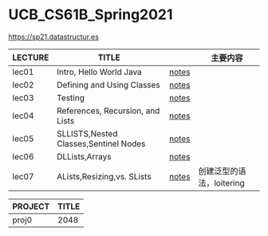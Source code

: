 # UCB_CS61B_Spring2021
https://sp21.datastructur.es

| LECTURE | TITLE |  | 主要内容 |
| -- | -- | -- | --- |
| lec01 | Intro, Hello World Java | [notes](https://github.com/proregress/UCB_CS61B_Spring2021/blob/main/lec1_intro/README.md) |   |
| lec02 | Defining and Using Classes | [notes](https://github.com/proregress/UCB_CS61B_Spring2021/blob/main/lec02/notes.md) |   |
| lec03 | Testing | [notes](https://github.com/proregress/UCB_CS61B_Spring2021/blob/main/lec03/notes.md) |   |
| lec04 | References, Recursion, and Lists | [notes](https://github.com/proregress/UCB_CS61B_Spring2021/blob/main/lec04/notes.md) |   |
| lec05 | SLLISTS,Nested Classes,Sentinel Nodes | [notes](https://github.com/proregress/UCB_CS61B_Spring2021/blob/main/lec05/README.md) |   |
| lec06 | DLLists,Arrays | [notes](https://github.com/proregress/UCB_CS61B_Spring2021/tree/main/lec06) |   |
| lec07 | ALists,Resizing,vs. SLists | [notes](https://github.com/proregress/UCB_CS61B_Spring2021/tree/main/lec07) | 创建泛型的语法，loitering |


| PROJECT | TITLE |
| -- | -- | 
| proj0 | 2048 |
